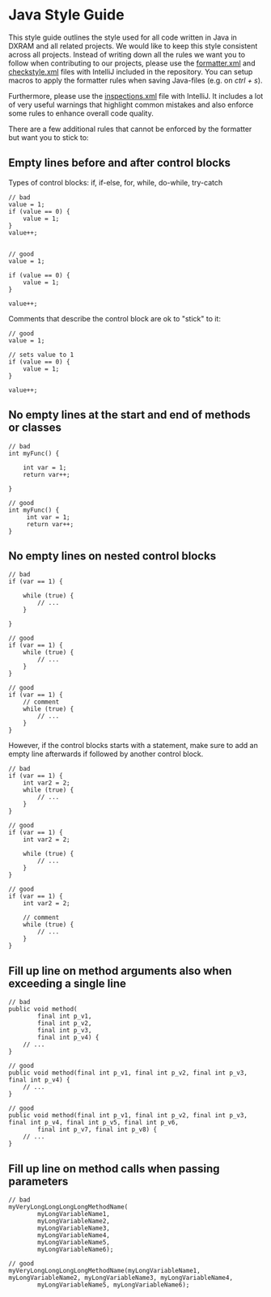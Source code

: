 # Java Style Guide

This style guide outlines the style used for all code written in Java in DXRAM and all related projects. We would like
to keep this style consistent across all projects. Instead of writing down all the rules we want you to follow when
contributing to our projects, please use the [formatter.xml](../intellij/formatter.xml) and
[checkstyle.xml](../intellij/checkstyle.xml) files with IntelliJ included in the repository. You can setup macros
to apply the formatter rules when saving Java-files (e.g. on *ctrl + s*).

Furthermore, please use the [inspections.xml](../intellij/inspections.xml) file with IntelliJ. It includes a lot of
very useful warnings that highlight common mistakes and also enforce some rules to enhance overall code quality.

There are a few additional rules that cannot be enforced by the formatter but want you to stick to:

## Empty lines before and after control blocks
Types of control blocks: if, if-else, for, while, do-while, try-catch

```
// bad
value = 1;
if (value == 0) {
    value = 1;
}
value++;


// good
value = 1;

if (value == 0) {
    value = 1;
}

value++;
```

Comments that describe the control block are ok to "stick" to it:
```
// good
value = 1;

// sets value to 1
if (value == 0) {
    value = 1;
}

value++;
```

## No empty lines at the start and end of methods or classes
```
// bad
int myFunc() {

    int var = 1;
    return var++;

}

// good
int myFunc() {
     int var = 1;
     return var++;
}
```

## No empty lines on nested control blocks
```
// bad
if (var == 1) {

    while (true) {
        // ...
    }

}

// good
if (var == 1) {
    while (true) {
        // ...
    }
}

// good
if (var == 1) {
    // comment
    while (true) {
        // ...
    }
}
```

However, if the control blocks starts with a statement, make sure to add an empty line afterwards if followed by
another control block.

```
// bad
if (var == 1) {
    int var2 = 2;
    while (true) {
        // ...
    }
}

// good
if (var == 1) {
    int var2 = 2;

    while (true) {
        // ...
    }
}

// good
if (var == 1) {
    int var2 = 2;

    // comment
    while (true) {
        // ...
    }
}
```

## Fill up line on method arguments also when exceeding a single line
```
// bad
public void method(
        final int p_v1,
        final int p_v2,
        final int p_v3,
        final int p_v4) {
    // ...
}

// good
public void method(final int p_v1, final int p_v2, final int p_v3, final int p_v4) {
    // ...
}

// good
public void method(final int p_v1, final int p_v2, final int p_v3, final int p_v4, final int p_v5, final int p_v6,
        final int p_v7, final int p_v8) {
    // ...
}
```

## Fill up line on method calls when passing parameters
```
// bad
myVeryLongLongLongLongMethodName(
        myLongVariableName1,
        myLongVariableName2,
        myLongVariableName3,
        myLongVariableName4,
        myLongVariableName5,
        myLongVariableName6);

// good
myVeryLongLongLongLongMethodName(myLongVariableName1, myLongVariableName2, myLongVariableName3, myLongVariableName4,
        myLongVariableName5, myLongVariableName6);
```
